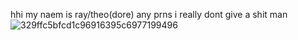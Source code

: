 hhi my naem is ray/theo(dore)
any prns i really dont give a shit man![329ffc5bfcd1c96916395c6977199496](https://github.com/user-attachments/assets/6e16d353-48e5-4496-907e-4f4c1dd373a3)
